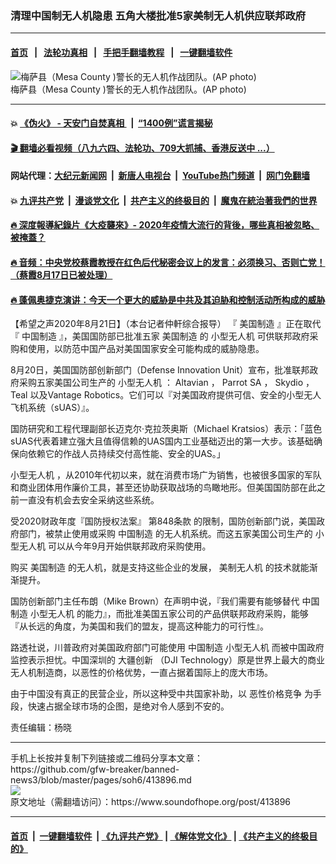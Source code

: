 ### 清理中国制无人机隐患 五角大楼批准5家美制无人机供应联邦政府
------------------------

#### [首页](https://github.com/gfw-breaker/banned-news3/blob/master/README.md) &nbsp;&nbsp;|&nbsp;&nbsp; [法轮功真相](https://github.com/begood0513/basic/blob/master/README.md)  &nbsp;&nbsp;|&nbsp;&nbsp; [手把手翻墙教程](https://github.com/gfw-breaker/guides/wiki)  &nbsp;&nbsp;|&nbsp;&nbsp; [一键翻墙软件](https://github.com/gfw-breaker/nogfw/blob/master/README.md)  



<div><img alt="梅萨县（Mesa County )警长的无人机作战团队。(AP photo)" src="https://img.soundofhope.org/2020-08/1598043022028.jpg"/>
<br/><figcaption class="caption">
 梅萨县（Mesa County )警长的无人机作战团队。(AP photo)
</figcaption></div><hr/>

#### 💥 [《伪火》 - 天安门自焚真相 ](http://141.164.51.119:10000/videos/blog/weihuo.html)&nbsp; |&nbsp; [“1400例”谎言揭秘  ](http://141.164.51.119:10000/videos/blog/jiexi1400.html)

#### [ 🎬  翻墙必看视频（八九六四、法轮功、709大抓捕、香港反送中 ...）](https://github.com/gfw-breaker/links/blob/master/banned.md)

#### 网站代理：[大纪元新闻网](http://167.172.10.89:10080/gb/) &nbsp;|&nbsp; [新唐人电视台](http://167.172.10.89:8808/gb/)  &nbsp;|&nbsp; [YouTube热门频道](http://158.247.203.241/youtube.html) &nbsp;|&nbsp; [网门免翻墙](http://158.247.203.241:11000/show.aspx?name=ogHome)

#### 💥 [九评共产党](http://141.164.51.119:10000/videos/res/jiuping/)&nbsp; |&nbsp; [漫谈党文化](http://141.164.51.119:10000/videos/res/mtdwh/)&nbsp; |&nbsp; [共产主义的终极目的](http://141.164.51.119:10000/videos/res/zjmd/)&nbsp; |&nbsp; [魔鬼在統治著我們的世界](http://141.164.51.119:10000/videos/res/TheSpecter/)  

#### [ 🔥  深度報導紀錄片《大疫襲來》- 2020年疫情大流行的背後，哪些真相被忽略、被掩蓋？](http://141.164.51.119:10000/videos/news/../corona/index.html)

#### [ 🔥  音频：中央党校蔡霞教授在红色后代秘密会议上的发言：必须换习、否则亡党！（蔡霞8月17日已被处理）](http://141.164.51.119:10000/videos/news/caixia.html)

#### [ 🔥  蓬佩奥捷克演讲：今天一个更大的威胁是中共及其迫胁和控制活动所构成的威胁](http://141.164.51.119:10000/videos/news/pompeo6.html)

<div><div class="Content__Wrapper sc-1bvya0-0 grZQxZ">
 <p class="meta-top">
  <span class="meta">
   【希望之声2020年8月21日】（本台记者仲軒综合报导）
  </span>
  『
  <ok href="/term/16810">
   美国制造
  </ok>
  』正在取代『
  <ok href="/term/17000">
   中国制造
  </ok>
  』，美国国防部已批准五家
  <ok href="/term/16810">
   美国制造
  </ok>
  的
  <ok href="/term/356557">
   小型无人机
  </ok>
  可供联邦政府采购和使用，以防范中国产品对美国国家安全可能构成的威胁隐患。
 </p>
 <p>
  8月20日，美国国防部创新部门（Defense Innovation Unit）宣布，批准联邦政府采购五家美国公司生产的
  <ok href="/term/356557">
   小型无人机
  </ok>
  ：
  <ok href="/term/356899">
   Altavian
  </ok>
  ，
  <ok href="/term/356902">
   Parrot SA
  </ok>
  ，
  <ok href="/term/356905">
   Skydio
  </ok>
  ，
  <ok href="/term/356908">
   Teal
  </ok>
  以及Vantage Robotics。它们可以『对美国政府提供可信、安全的小型无人飞机系统（sUAS）』。
 </p>
 <div class="AD_Embed__Wrap-sc-1xslmin-0 igMuqX module desktop">
  <div>
  </div>
 </div>
 <p>
  国防研究和工程代理副部长迈克尔·克拉茨奥斯（Michael Kratsios）表示：「蓝色sUAS代表着建立强大且值得信赖的UAS国内工业基础迈出的第一大步。该基础确保向依赖它的作战人员持续交付高性能、安全的UAS。」
 </p>
 <p>
  <ok href="/term/356557">
   小型无人机
  </ok>
  ，从2010年代初以来，就在消费市场广为销售，也被很多国家的军队和商业团体用作廉价工具，甚至还协助获取战场的鸟瞰地形。但美国国防部在此之前一直没有机会去安全采纳这些系统。
 </p>
 <p>
  受2020财政年度『国防授权法案』
  <ok href="/term/356914">
   第848条款
  </ok>
  的限制，国防创新部门说，美国政府部门，被禁止使用或采购
  <ok href="/term/17000">
   中国制造
  </ok>
  的无人机系统。而这五家美国公司生产的
  <ok href="/term/356557">
   小型无人机
  </ok>
  可以从今年9月开始供联邦政府采购使用。
 </p>
 <p>
  购买
  <ok href="/term/16810">
   美国制造
  </ok>
  的无人机，就是支持这些企业的发展，
  <ok href="/term/356935">
   美制无人机
  </ok>
  的技术就能渐渐提升。
 </p>
 <p>
  国防创新部门主任布朗（Mike Brown）在声明中说，『我们需要有能够替代
  <ok href="/term/17000">
   中国制造
  </ok>
  <ok href="/term/356557">
   小型无人机
  </ok>
  的能力』，而批准美国五家公司的产品供联邦政府采购，能够『从长远的角度，为美国和我们的盟友，提高这种能力的可行性』。
 </p>
 <p>
  路透社说，川普政府对美国政府部门可能使用
  <ok href="/term/17000">
   中国制造
  </ok>
  <ok href="/term/356557">
   小型无人机
  </ok>
  而被中国政府监控表示担忧。中国深圳的
  <ok href="/term/139265">
   大疆创新
  </ok>
  （DJI Technology）原是世界上最大的商业无人机制造商，以恶性的价格优势，一直占据着国际上的庞大市场。
 </p>
 <p>
  由于中国没有真正的民营企业，所以这种受中共国家补助，以
  <ok href="/term/356917">
   恶性价格竞争
  </ok>
  为手段，快速占据全球市场的企图，是绝对令人感到不安的。
 </p>
 <p class="meta-btm">
  责任编辑：杨晓
 </p>
</div>
</div>
<hr/>
手机上长按并复制下列链接或二维码分享本文章：<br/>
https://github.com/gfw-breaker/banned-news3/blob/master/pages/soh6/413896.md <br/>
<a href='https://github.com/gfw-breaker/banned-news3/blob/master/pages/soh6/413896.md'><img src='https://github.com/gfw-breaker/banned-news3/blob/master/pages/soh6/413896.md.png'/></a> <br/>
原文地址（需翻墙访问）：https://www.soundofhope.org/post/413896


------------------------
#### [首页](https://github.com/gfw-breaker/banned-news3/blob/master/README.md) &nbsp;|&nbsp; [一键翻墙软件](https://github.com/gfw-breaker/nogfw/blob/master/README.md) &nbsp;| [《九评共产党》](https://github.com/gfw-breaker/9ping.md/blob/master/README.md#九评之一评共产党是什么) | [《解体党文化》](https://github.com/gfw-breaker/jtdwh.md/blob/master/README.md) | [《共产主义的终极目的》](https://github.com/gfw-breaker/gczydzjmd.md/blob/master/README.md)


<img src='http://gfw-breaker.win/banned-news3/pages/soh6/413896.md' width='0px' height='0px'/>